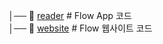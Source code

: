 │── 📂 [reader](./reader/index.md) # Flow App 코드  
│── 📂 [website](./website/index.md) # Flow 웹사이트 코드
